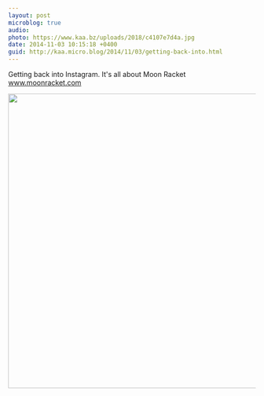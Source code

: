 ```yaml
---
layout: post
microblog: true
audio: 
photo: https://www.kaa.bz/uploads/2018/c4107e7d4a.jpg
date: 2014-11-03 10:15:18 +0400
guid: http://kaa.micro.blog/2014/11/03/getting-back-into.html
---
```

Getting back into Instagram. It's all about Moon Racket www.moonracket.com

<img src="https://www.kaa.bz/uploads/2018/c4107e7d4a.jpg" width="600" height="600" />
